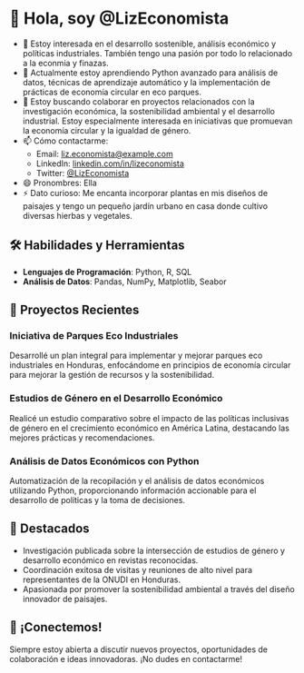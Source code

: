 # 👋 Hola, soy @LizEconomista
- 👀 Estoy interesada en el desarrollo sostenible, análisis económico y políticas industriales. También tengo una pasión por todo lo relacionado a la econmia y finazas.
- 🌱 Actualmente estoy aprendiendo Python avanzado para análisis de datos, técnicas de aprendizaje automático y la implementación de prácticas de economía circular en eco parques.
- 💞️ Estoy buscando colaborar en proyectos relacionados con la investigación económica, la sostenibilidad ambiental y el desarrollo industrial. Estoy especialmente interesada en iniciativas que promuevan la economía circular y la igualdad de género.
- 📫 Cómo contactarme: 
  - Email: liz.economista@example.com
  - LinkedIn: [linkedin.com/in/lizeconomista](https://www.linkedin.com/in/lizeconomista)
  - Twitter: [@LizEconomista](https://twitter.com/LizEconomista)
- 😄 Pronombres: Ella
- ⚡ Dato curioso: Me encanta incorporar plantas en mis diseños de paisajes y tengo un pequeño jardín urbano en casa donde cultivo diversas hierbas y vegetales.

## 🛠️ Habilidades y Herramientas
- **Lenguajes de Programación**: Python, R, SQL
- **Análisis de Datos**: Pandas, NumPy, Matplotlib, Seabor

## 📝 Proyectos Recientes
### Iniciativa de Parques Eco Industriales
Desarrollé un plan integral para implementar y mejorar parques eco industriales en Honduras, enfocándome en principios de economía circular para mejorar la gestión de recursos y la sostenibilidad.

### Estudios de Género en el Desarrollo Económico
Realicé un estudio comparativo sobre el impacto de las políticas inclusivas de género en el crecimiento económico en América Latina, destacando las mejores prácticas y recomendaciones.

### Análisis de Datos Económicos con Python
Automatización de la recopilación y el análisis de datos económicos utilizando Python, proporcionando información accionable para el desarrollo de políticas y la toma de decisiones.

## 🌟 Destacados
- Investigación publicada sobre la intersección de estudios de género y desarrollo económico en revistas reconocidas.
- Coordinación exitosa de visitas y reuniones de alto nivel para representantes de la ONUDI en Honduras.
- Apasionada por promover la sostenibilidad ambiental a través del diseño innovador de paisajes.

## 🤝 ¡Conectemos!
Siempre estoy abierta a discutir nuevos proyectos, oportunidades de colaboración e ideas innovadoras. ¡No dudes en contactarme!

